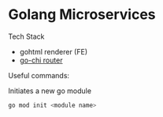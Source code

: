 # Golang Microservices

Tech Stack

- gohtml renderer (FE)
- [go-chi router](https://github.com/go-chi/chi)

Useful commands:

Initiates a new go module

```sh
go mod init <module name>
```

